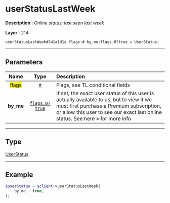 # userStatusLastWeek

**Description** : *Online status: last seen last week*

**Layer** : 214

```tl
userStatusLastWeek#541a1d1a flags:# by_me:flags.0?true = UserStatus;
```

---

## Parameters

| Name | Type | Description |
| :---: | :---: | :--- |
| <mark>flags</mark> | [`#`](type/#) | Flags, see TL conditional fields |
| **by_me** | [`flags.0?true`](type/true) | If set, the exact user status of this user is actually available to us, but to view it we must first purchase a Premium subscription, or allow this user to see our exact last online status. See here » for more info |

---

## Type

[UserStatus](type/UserStatus)

---

## Example

```php
$userStatus = $client->userStatusLastWeek(
	by_me : true,
);
```
